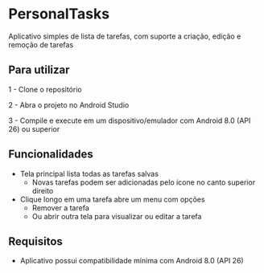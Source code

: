 # PersonalTasks

Aplicativo simples de lista de tarefas, com suporte a criação, edição e remoção de tarefas

## Para utilizar

1 - Clone o repositório

2 - Abra o projeto no Android Studio

3 - Compile e execute em um dispositivo/emulador com Android 8.0 (API 26) ou superior

## Funcionalidades

- Tela principal lista todas as tarefas salvas
  - Novas tarefas podem ser adicionadas pelo ícone no canto superior direito
- Clique longo em uma tarefa abre um menu com opções
  - Remover a tarefa
  - Ou abrir outra tela para visualizar ou editar a tarefa

## Requisitos

- Aplicativo possui compatibilidade mínima com Android 8.0 (API 26)
